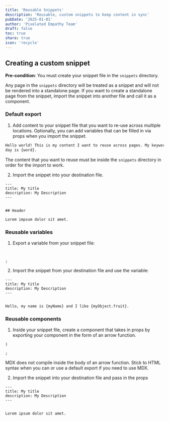 ```yaml
---
title: 'Reusable Snippets'
description: 'Reusable, custom snippets to keep content in sync'
pubDate: '2025-01-01'
author: 'Pixelated Empathy Team'
draft: false
toc: true
share: true
icon: 'recycle'
---
```



## Creating a custom snippet

**Pre-condition**: You must create your snippet file in the `snippets` directory.

  Any page in the `snippets` directory will be treated as a snippet and will not
  be rendered into a standalone page. If you want to create a standalone page
  from the snippet, import the snippet into another file and call it as a
  component.

### Default export

1. Add content to your snippet file that you want to re-use across multiple
   locations. Optionally, you can add variables that can be filled in via props
   when you import the snippet.

```bash
Hello world! This is my content I want to reuse across pages. My keyword of the
day is {word}.
```

  The content that you want to reuse must be inside the `snippets` directory in
  order for the import to work.

2. Import the snippet into your destination file.

```mdx destination-file.mdx
---
title: My title
description: My Description
---


## Header

Lorem impsum dolor sit amet.

```

### Reusable variables

1. Export a variable from your snippet file:

```mdx snippets/path/to/custom-variables.mdx


;
```

2. Import the snippet from your destination file and use the variable:

```mdx destination-file.mdx
---
title: My title
description: My Description
---


Hello, my name is {myName} and I like {myObject.fruit}.
```

### Reusable components

1. Inside your snippet file, create a component that takes in props by exporting
   your component in the form of an arrow function.

```mdx snippets/custom-component.mdx
)

;
```

  MDX does not compile inside the body of an arrow function. Stick to HTML
  syntax when you can or use a default export if you need to use MDX.

2. Import the snippet into your destination file and pass in the props

```mdx destination-file.mdx
---
title: My title
description: My Description
---


Lorem ipsum dolor sit amet.

```
